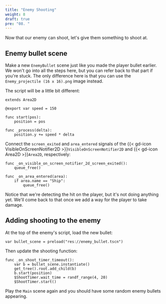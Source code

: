 ```yaml
---
title: "Enemy Shooting"
weight: 8
draft: true
pre: "08. "
---
```


Now that our enemy can shoot, let's give them something to shoot at.

## Enemy bullet scene

Make a new `EnemyBullet` scene just like you made the player bullet earlier. We won't go into all the steps here, but you can refer back to that part if you're stuck. The only difference here is that you can use the `Enemy_projectile (16 x 16).png` image instead.

The script will be a little bit different:

```gdscript
extends Area2D

@export var speed = 150

func start(pos):
    position = pos

func _process(delta):
    position.y += speed * delta
```

Connect the `screen_exited` and `area_entered` signals of the {{< gd-icon VisibleOnScreenNotifier2D >}}`VisibleOnScreenNotifier2D` and {{< gd-icon Area2D >}}`Area2D`, respectively:

```gdscript
func _on_visible_on_screen_notifier_2d_screen_exited():
    queue_free()

func _on_area_entered(area):
    if area.name == "Ship":
        queue_free()
```

Notice that we're detecting the hit on the player, but it's not doing anything yet. We'll come back to that once we add a way for the player to take damage.

## Adding shooting to the enemy

At the top of the enemy's script, load the new bullet:

```gdscript
var bullet_scene = preload("res://enemy_bullet.tscn")
```

Then update the shooting function:

```gdscript
func _on_shoot_timer_timeout():
    var b = bullet_scene.instantiate()
    get_tree().root.add_child(b)
    b.start(position)
    $ShootTimer.wait_time = randf_range(4, 20)
    $ShootTimer.start()
```

Play the `Main` scene again and you should have some random enemy bullets appearing.